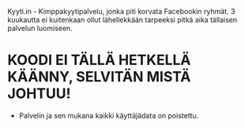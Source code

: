Kyyti.in - Kimppakyytipalvelu, jonka piti korvata Facebookin ryhmät. 3 kuukautta ei kuitenkaan ollut lähellekkään tarpeeksi pitkä aika tällaisen palvelun luomiseen. 

# KOODI EI TÄLLÄ HETKELLÄ KÄÄNNY, SELVITÄN MISTÄ JOHTUU!
- Palvelin ja sen mukana kaikki käyttäjädata on poistettu.
